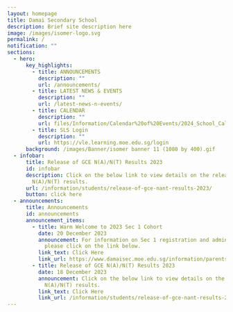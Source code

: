 ```yaml
---
layout: homepage
title: Damai Secondary School
description: Brief site description here
image: /images/isomer-logo.svg
permalink: /
notification: ""
sections:
  - hero:
      key_highlights:
        - title: ANNOUNCEMENTS
          description: ""
          url: /announcements/
        - title: LATEST NEWS & EVENTS
          description: ""
          url: /latest-news-n-events/
        - title: CALENDAR
          description: ""
          url: files/Information/Calendar%20of%20Events/2024_School_Calendar_Damai_Sec.pdf
        - title: SLS Login
          description: ""
          url: https://vle.learning.moe.edu.sg/login
      background: /images/Banner/isomer banner 11 (1080 by 400).gif
  - infobar:
      title: Release of GCE N(A)/N(T) Results 2023
      id: infobar
      description: Click on the below link to view details on the release of the GCE
        N(A)/N(T) results.
      url: /information/students/release-of-gce-nant-results-2023/
      button: click here
  - announcements:
      title: Announcements
      id: announcements
      announcement_items:
        - title: Warm Welcome to 2023 Sec 1 Cohort
          date: 20 December 2023
          announcement: For information on Sec 1 registration and administrative matters,
            please click on the link below.
          link_text: Click Here
          link_url: https://www.damaisec.moe.edu.sg/information/parents/information-for-2024-sec-1-cohort/
        - title: Release of GCE N(A)/N(T) Results 2023
          date: 18 December 2023
          announcement: Click on the below link to view details on the release of the GCE
            N(A)/N(T) results.
          link_text: Click Here
          link_url: /information/students/release-of-gce-nant-results-2023/
---
```

